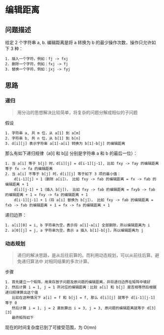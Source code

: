 # 编辑距离

## 问题描述

给定 2 个字符串 a, b. 编辑距离是将 a 转换为 b 的最少操作次数，操作只允许如下 3 种：
      
    1. 插入一个字符，例如：fj -> fxj
    2. 删除一个字符，例如：fxj -> fj
    3. 替换一个字符，例如：jxj -> fyj


## 思路


### 递归

> 用分治的思想解决比较简单，将复杂的问题分解成相似的子问题

假设

    1. 字符串 a, 共 m 位，从 a[1] 到 a[m]
    2. 字符串 b, 共 n 位，从 b[1] 到 b[n]
    3. d[i][j] 表示字符串 a[1]-a[i] 转换为 b[1]-b[j] 的编辑距离

那么有如下递归规律（a[i] 和 b[j] 分别是字符串 a 和 b 的最后一位）：

    1. 当 a[i] 等于 b[j] 时，d[i][j] = d[i-1][j-1], 比如 fxy -> fay 的编辑距离等于 fx -> fa 的编辑距离
    2. 当 a[i] 不等于 b[j] 时，d[i][j] 等于如下 3 项的最小值：
        d[i-1][j] + 1（删除 a[i]）， 比如 fxy -> fab 的编辑距离 = fx -> fab 的编辑距离 + 1
        d[i][j-1] + 1（插入 b[j])， 比如 fxy -> fab 的编辑距离 = fxyb -> fab 的编辑距离 + 1 = fxy -> fa 的编辑距离 + 1
        d[i-1][j-1] + 1（将 a[i] 替换为 b[j]）， 比如 fxy -> fab 的编辑距离 = fxb -> fab 的编辑距离 + 1 = fx -> fa 的编辑距离 + 1
        
递归边界：

    1. a[i][0] = i, b 字符串为空，表示将 a[1]-a[i] 全部删除，所以编辑距离为 i
    2. a[0][j] = j, a 字符串为空，表示 a 插入 b[1]-b[j]，所以编辑距离为 j
    
    
### 动态规划

> 递归的解决思路，是从后往前算的。而利用动态规划，可以从前往后算。避免递归算法中
对相同结果的多次计算。 

步骤

    1. 首先建立一个矩阵，用来存放子问题及原问题的编辑距离，并将递归边界在矩阵中填好
    2. 然后计算 i = 1, j = 1 所对应的编辑距离：比较 a[i] 和 b[j] 是否相等然后根据递归规律算出这个值
       比如在这种情况下 a[i] = f 和 b[j] = f, 那么 d[i][j] 就等于 d[i-1][j-1] 等于 0
       然后计算 i = 1, j = 2 直到算出 i = 3, j = 3, 原问题的编辑距离就等于 d[3][3]
       最终矩阵如下 

现在的时间复杂度已到了可接受范围，为 O(mn)

